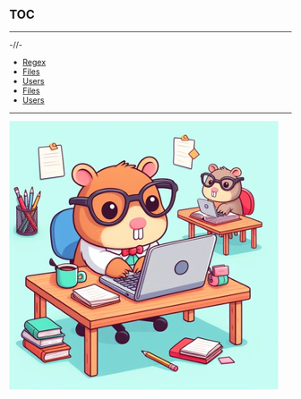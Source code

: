 ## TOC



------------------------------------------------------------------
-//-
- [Regex](regEX/README.md)
- [Files](X-Files/README.md)
- [Users](usrs/README.md)
- [Files](pwsh/README.md)
- [Users](proc/README.md)

-------------------------------------------------------------------

![](pik4a2.jfif)
